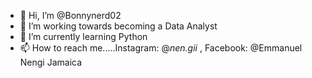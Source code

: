 - 👋 Hi, I’m @Bonnynerd02
- 👀 I’m working towards becoming a Data Analyst
- 🌱 I’m currently learning Python
- 📫 How to reach me.....Instagram: @_nen.gii_ , Facebook: @Emmanuel Nengi Jamaica

<!---
Bonnynerd02/Nengi is a ✨ special ✨ repository because its `README.md` (this file) appears on your GitHub profile.
You can click the Preview link to take a look at your changes.
--->
